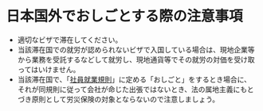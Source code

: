 # 日本国外でおしごとする際の注意事項

- 適切なビザで滞在してください。
- 当該滞在国での就労が認められないビザで入国している場合は、現地企業等から業務を受託するなどして就労し、現地通貨等でその就労の対価を受け取ってはいけません。
- 当該滞在国で、「[社員就業規則](https://github.com/nordot/otherthancode/blob/master/employeehandbook.md)」に定める「おしごと」をするとき場合に、それが同規則に従って会社が命じた出張ではないとき、法の属地主義にもとづき原則として労災保険の対象とならないので注意しましょう。
